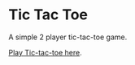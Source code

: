# Tic Tac Toe

A simple 2 player tic-tac-toe game.

[Play Tic-tac-toe here](http://nanovirushd.github.io/tictactoe).
